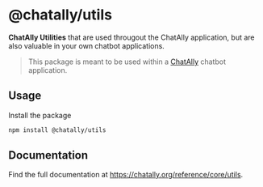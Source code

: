 # @chatally/utils

**ChatAlly Utilities** that are used througout the ChatAlly application, but are also valuable in your own chatbot applications.

> This package is meant to be used within a [ChatAlly](https://chatally.org) chatbot application.

## Usage

Install the package

```sh
npm install @chatally/utils
```

## Documentation

Find the full documentation at https://chatally.org/reference/core/utils.
